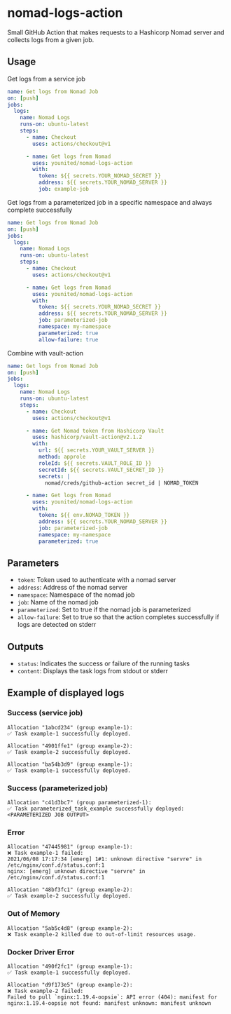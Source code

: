 # nomad-logs-action

Small GitHub Action that makes requests to a Hashicorp Nomad server and collects logs from a given job.

## Usage

Get logs from a service job

```yml
name: Get logs from Nomad Job
on: [push]
jobs:
  logs:
    name: Nomad Logs
    runs-on: ubuntu-latest
    steps:
      - name: Checkout
        uses: actions/checkout@v1

      - name: Get logs from Nomad
        uses: younited/nomad-logs-action
        with:
          token: ${{ secrets.YOUR_NOMAD_SECRET }}
          address: ${{ secrets.YOUR_NOMAD_SERVER }}
          job: example-job
```

Get logs from a parameterized job in a specific namespace and always complete successfully

```yml
name: Get logs from Nomad Job
on: [push]
jobs:
  logs:
    name: Nomad Logs
    runs-on: ubuntu-latest
    steps:
      - name: Checkout
        uses: actions/checkout@v1

      - name: Get logs from Nomad
        uses: younited/nomad-logs-action
        with:
          token: ${{ secrets.YOUR_NOMAD_SECRET }}
          address: ${{ secrets.YOUR_NOMAD_SERVER }}
          job: parameterized-job
          namespace: my-namespace
          parameterized: true
          allow-failure: true
```

Combine with vault-action

```yml
name: Get logs from Nomad Job
on: [push]
jobs:
  logs:
    name: Nomad Logs
    runs-on: ubuntu-latest
    steps:
      - name: Checkout
        uses: actions/checkout@v1

      - name: Get Nomad token from Hashicorp Vault
        uses: hashicorp/vault-action@v2.1.2
        with:
          url: ${{ secrets.YOUR_VAULT_SERVER }}
          method: approle
          roleId: ${{ secrets.VAULT_ROLE_ID }}
          secretId: ${{ secrets.VAULT_SECRET_ID }}
          secrets: |
            nomad/creds/github-action secret_id | NOMAD_TOKEN

      - name: Get logs from Nomad
        uses: younited/nomad-logs-action
        with:
          token: ${{ env.NOMAD_TOKEN }}
          address: ${{ secrets.YOUR_NOMAD_SERVER }}
          job: parameterized-job
          namespace: my-namespace
          parameterized: true
```

## Parameters

- `token`: Token used to authenticate with a nomad server
- `address`: Address of the nomad server
- `namespace`: Namespace of the nomad job
- `job`: Name of the nomad job
- `parameterized`: Set to true if the nomad job is parameterized
- `allow-failure`: Set to true so that the action completes successfully if logs are detected on stderr

## Outputs

- `status`: Indicates the success or failure of the running tasks
- `content`: Displays the task logs from stdout or stderr

## Example of displayed logs

### Success (service job)
```
Allocation "1abcd234" (group example-1):
✅ Task example-1 successfully deployed.

Allocation "4901ffe1" (group example-2):
✅ Task example-2 successfully deployed.

Allocation "ba54b3d9" (group example-1):
✅ Task example-1 successfully deployed.
```

### Success (parameterized job)
```
Allocation "c41d3bc7" (group parameterized-1):
✅ Task parameterized_task_example successfully deployed:
<PARAMETERIZED JOB OUTPUT>
```

### Error
```
Allocation "47445981" (group example-1):
❌ Task example-1 failed:
2021/06/08 17:17:34 [emerg] 1#1: unknown directive "servre" in /etc/nginx/conf.d/status.conf:1
nginx: [emerg] unknown directive "servre" in /etc/nginx/conf.d/status.conf:1

Allocation "48bf3fc1" (group example-2):
✅ Task example-2 successfully deployed.
```

### Out of Memory
```
Allocation "5ab5c4d8" (group example-2):
❌ Task example-2 killed due to out-of-limit resources usage.

```

### Docker Driver Error
```
Allocation "490f2fc1" (group example-1):
✅ Task example-1 successfully deployed.

Allocation "d9f173e5" (group example-2):
❌ Task example-2 failed:
Failed to pull `nginx:1.19.4-oopsie`: API error (404): manifest for nginx:1.19.4-oopsie not found: manifest unknown: manifest unknown
```
